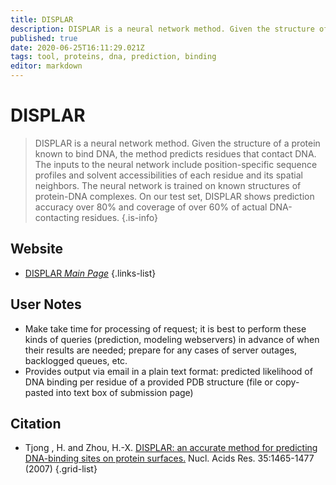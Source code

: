 ```yaml
---
title: DISPLAR
description: DISPLAR is a neural network method. Given the structure of a protein known to bind DNA, the method predicts residues that contact DNA.
published: true
date: 2020-06-25T16:11:29.021Z
tags: tool, proteins, dna, prediction, binding
editor: markdown
---
```


# DISPLAR

> DISPLAR is a neural network method. Given the structure of a protein known to bind DNA, the method predicts residues that contact DNA. The inputs to the neural network include position-specific sequence profiles and solvent accessibilities of each residue and its spatial neighbors. The neural network is trained on known structures of protein-DNA complexes. On our test set, DISPLAR shows prediction accuracy over 80% and coverage of over 60% of actual DNA-contacting residues.
{.is-info}



## Website

- [DISPLAR *Main Page*](https://pipe.rcc.fsu.edu/displar.html)
{.links-list}

## User Notes
- Make take time for processing of request; it is best to perform these kinds of queries (prediction, modeling webservers) in advance of when their results are needed; prepare for any cases of server outages, backlogged queues, etc.
- Provides output via email in a plain text format: predicted likelihood of DNA binding per residue of a provided PDB structure (file or copy-pasted into text box of submission page)

## Citation

- Tjong , H. and Zhou, H.-X. [DISPLAR: an accurate method for predicting DNA-binding sites on protein surfaces.](http://nar.oxfordjournals.org/cgi/content/abstract/35/5/1465) Nucl. Acids Res. 35:1465-1477 (2007)
{.grid-list}